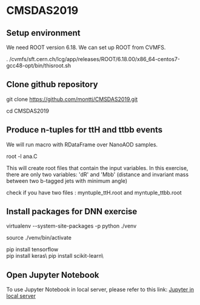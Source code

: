 # CMSDAS2019

## Setup environment 

We need ROOT version 6.18. We can set up ROOT from CVMFS. 

. /cvmfs/sft.cern.ch/lcg/app/releases/ROOT/6.18.00/x86_64-centos7-gcc48-opt/bin/thisroot.sh 

## Clone github repository 

git clone https://github.com/monttj/CMSDAS2019.git

cd CMSDAS2019

## Produce n-tuples for ttH and ttbb events

We will run macro with RDataFrame over NanoAOD samples. 

root -l ana.C

This will create root files that contain the input variables. 
In this exercise, there are only two variables: 
'dR' and 'Mbb' (distance and invariant mass between two b-tagged jets with minimum angle)

check if you have two files : myntuple_ttH.root and myntuple_ttbb.root   

## Install packages for DNN exercise

virtualenv --system-site-packages -p python ./venv 

source ./venv/bin/activate 

pip install tensorflow\
pip install keras\\ 
pip install scikit-learn\\


## Open Jupyter Notebook 

To use Jupyter Notebook in local server, 
please refer to this link:
[Jupyter in local server](https://twiki.cern.ch/twiki/bin/viewauth/CMS/SWGuideCMSDataAnalysisSchoolBeijing2019PreExerciseFourthSet#Exercise_13_Using_Jupyter_with_P)
